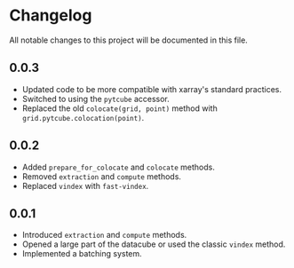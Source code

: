 # Changelog

All notable changes to this project will be documented in this file.

## 0.0.3

* Updated code to be more compatible with xarray's standard practices.
* Switched to using the `pytcube` accessor.
* Replaced the old `colocate(grid, point)` method with `grid.pytcube.colocation(point)`.

## 0.0.2

* Added `prepare_for_colocate` and `colocate` methods.
* Removed `extraction` and `compute` methods.
* Replaced `vindex` with `fast-vindex`.

## 0.0.1

* Introduced `extraction` and `compute` methods.
* Opened a large part of the datacube or used the classic `vindex` method.
* Implemented a batching system.
